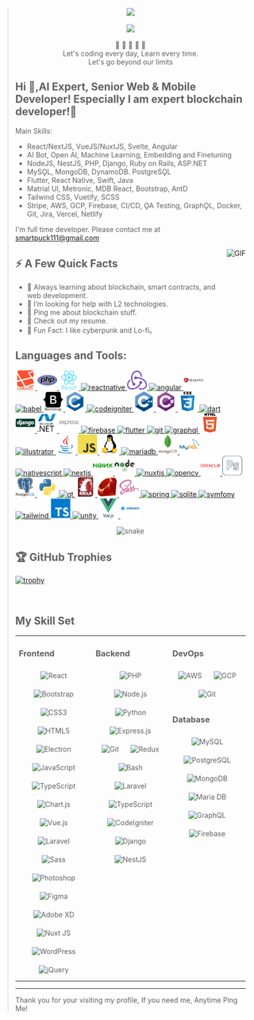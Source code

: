 

><p align="center">
>  <a href="https://github.com/magichand-star"><img src="https://readme-typing-svg.herokuapp.com/?lines=AI%20Engineer!;Web%20and%20Mobile%20Expert;7%2B%20years%20of%20rich%20experience&font=Pacifico&center=true&width=650&height=120&color=009999&vCenter=true&size=45%22"></a>
></p>
><p align="center">
>  <img src="akudama-drive-anime_4.1.gif" />
></p>
><p align="center">
> 💎 💎 💎 💎 💎</br>
> Let's coding every day, Learn every time.<br>
> Let's go beyond our limits<br>
></p>
>
>## Hi 👋,AI Expert, Senior Web & Mobile Developer! Especially I am expert blockchain developer!👋
>
>Main Skills:
>- React/NextJS, VueJS/NuxtJS, Svelte, Angular
>- AI Bot, Open AI, Machine Learning, Embedding and Finetuning
>- NodeJS, NestJS, PHP, Django, Ruby on Rails, ASP.NET
>- MySǪL, MongoDB, DynamoDB. PostgreSǪL
>- Flutter, React Native, Swift, Java
>- Matrial UI, Metronic, MDB React, Bootstrap, AntD
>- Tailwind CSS, Vuetify, SCSS
>- Stripe, AWS, GCP, Firebase, CI/CD, ǪA Testing, GraphǪL, Docker, Git, Jira, Vercel, Netlify
>
>I'm full time developer. Please contact me at smartpuck111@gmail.com
>
><a href="https://app.daily.dev/kogutstt2"><img align="right" alt="GIF" src="https://encrypted-tbn0.gstatic.com/images?q=tbn:ANd9GcTSUTkOMMxAzpXYUG-r4lzXljg1lY41IfDoUA&usqp=CAU" height="320" style="max-width: 100%; visibility: visible; display: inline-block;" data-xblocker="passed" data-target="animated-image.originalImage"></a>
>
>## ⚡️ A Few Quick Facts
>
>- 🧐 Always learning about blockchain, smart contracts, and web development.
>- 🤔 I’m looking for help with L2 technologies.
>- 💬 Ping me about blockchain stuff.
>- 📙 Check out my resume.
>- 🎉 Fun Fact: I like cyberpunk and Lo-fi。
>
>
>## Languages and Tools:
><p align="left"> <a href="https://laravel.com/" target="_blank"> <img src="https://raw.githubusercontent.com/devicons/devicon/master/icons/laravel/laravel-plain-wordmark.svg" alt="laravel" width="40" height="40"/> </a> <a href="https://www.php.net" target="_blank" title="PHP"> <img src="https://raw.githubusercontent.com/devicons/devicon/master/icons/php/php-original.svg" alt="php" width="40" height="40"/> </a> <a href="https://reactjs.org/" target="_blank"> <img src="https://raw.githubusercontent.com/devicons/devicon/master/icons/react/react-original-wordmark.svg" alt="react" width="40" height="40"/> </a> <a href="https://reactnative.dev/" target="_blank"> <img src="https://reactnative.dev/img/header_logo.svg" alt="reactnative" width="40" height="40"/> </a> <a href="https://redux.js.org" target="_blank"> <img src="https://raw.githubusercontent.com/devicons/devicon/master/icons/redux/redux-original.svg" alt="redux" width="40" height="40"/> </a> <a href="https://angular.io" target="_blank"> <img src="https://angular.io/assets/images/logos/angular/angular.svg" alt="angular" width="40" height="40"/> </a> <a href="https://angular.io" target="_blank"> <img src="https://raw.githubusercontent.com/devicons/devicon/master/icons/angularjs/angularjs-original-wordmark.svg" alt="angularjs" width="40" height="40"/> </a> <a href="https://babeljs.io/" target="_blank"> <img src="https://www.vectorlogo.zone/logos/babeljs/babeljs-icon.svg" alt="babel" width="40" height="40"/> </a> <a href="https://getbootstrap.com" target="_blank"> <img src="https://raw.githubusercontent.com/devicons/devicon/master/icons/bootstrap/bootstrap-plain-wordmark.svg" alt="bootstrap" width="40" height="40"/> </a> <a href="https://www.cprogramming.com/" target="_blank"> <img src="https://raw.githubusercontent.com/devicons/devicon/master/icons/c/c-original.svg" alt="c" width="40" height="40"/> </a> <a href="https://codeigniter.com" target="_blank"> <img src="https://cdn.worldvectorlogo.com/logos/codeigniter.svg" alt="codeigniter" width="40" height="40"/> </a> <a href="https://www.w3schools.com/cpp/" target="_blank"> <img src="https://raw.githubusercontent.com/devicons/devicon/master/icons/cplusplus/cplusplus-original.svg" alt="cplusplus" width="40" height="40"/> </a> <a href="https://www.w3schools.com/cs/" target="_blank"> <img src="https://raw.githubusercontent.com/devicons/devicon/master/icons/csharp/csharp-original.svg" alt="csharp" width="40" height="40"/> </a> <a href="https://www.w3schools.com/css/" target="_blank"> <img src="https://raw.githubusercontent.com/devicons/devicon/master/icons/css3/css3-original-wordmark.svg" alt="css3" width="40" height="40"/> </a> <a href="https://dart.dev" target="_blank"> <img src="https://www.vectorlogo.zone/logos/dartlang/dartlang-icon.svg" alt="dart" width="40" height="40"/> </a> <a href="https://www.djangoproject.com/" target="_blank"> <img src="https://raw.githubusercontent.com/devicons/devicon/master/icons/django/django-original.svg" alt="django" width="40" height="40"/> </a> <a href="https://dotnet.microsoft.com/" target="_blank"> <img src="https://raw.githubusercontent.com/devicons/devicon/master/icons/dot-net/dot-net-original-wordmark.svg" alt="dotnet" width="40" height="40"/> </a> <a href="https://expressjs.com" target="_blank"> <img src="https://raw.githubusercontent.com/devicons/devicon/master/icons/express/express-original-wordmark.svg" alt="express" width="40" height="40"/> </a> <a href="https://firebase.google.com/" target="_blank"> <img src="https://www.vectorlogo.zone/logos/firebase/firebase-icon.svg" alt="firebase" width="40" height="40"/> </a> <a href="https://flutter.dev" target="_blank"> <img src="https://www.vectorlogo.zone/logos/flutterio/flutterio-icon.svg" alt="flutter" width="40" height="40"/> </a> <a href="https://git-scm.com/" target="_blank"> <img src="https://www.vectorlogo.zone/logos/git-scm/git-scm-icon.svg" alt="git" width="40" height="40"/> </a> <a href="https://graphql.org" target="_blank"> <img src="https://www.vectorlogo.zone/logos/graphql/graphql-icon.svg" alt="graphql" width="40" height="40"/> </a> <a href="https://www.w3.org/html/" target="_blank"> <img src="https://raw.githubusercontent.com/devicons/devicon/master/icons/html5/html5-original-wordmark.svg" alt="html5" width="40" height="40"/> </a> <a href="https://www.adobe.com/in/products/illustrator.html" target="_blank"> <img src="https://www.vectorlogo.zone/logos/adobe_illustrator/adobe_illustrator-icon.svg" alt="illustrator" width="40" height="40"/> </a> <a href="https://www.java.com" target="_blank"> <img src="https://raw.githubusercontent.com/devicons/devicon/master/icons/java/java-original.svg" alt="java" width="40" height="40"/> </a> <a href="https://developer.mozilla.org/en-US/docs/Web/JavaScript" target="_blank"> <img src="https://raw.githubusercontent.com/devicons/devicon/master/icons/javascript/javascript-original.svg" alt="javascript" width="40" height="40"/> </a> <a href="https://www.linux.org/" target="_blank"> <img src="https://raw.githubusercontent.com/devicons/devicon/master/icons/linux/linux-original.svg" alt="linux" width="40" height="40"/> </a> <a href="https://mariadb.org/" target="_blank"> <img src="https://www.vectorlogo.zone/logos/mariadb/mariadb-icon.svg" alt="mariadb" width="40" height="40"/> </a> <a href="https://www.mongodb.com/" target="_blank"> <img src="https://raw.githubusercontent.com/devicons/devicon/master/icons/mongodb/mongodb-original-wordmark.svg" alt="mongodb" width="40" height="40"/> </a> <a href="https://www.mysql.com/" target="_blank"> <img src="https://raw.githubusercontent.com/devicons/devicon/master/icons/mysql/mysql-original-wordmark.svg" alt="mysql" width="40" height="40"/> </a> <a href="https://nativescript.org/" target="_blank"> <img src="https://raw.githubusercontent.com/detain/svg-logos/780f25886640cef088af994181646db2f6b1a3f8/svg/nativescript.svg" alt="nativescript" width="40" height="40"/> </a> <a href="https://nextjs.org/" target="_blank"> <img src="https://cdn.worldvectorlogo.com/logos/nextjs-3.svg" alt="nextjs" width="40" height="40"/> </a> <a href="https://www.nginx.com" target="_blank"> <img src="https://raw.githubusercontent.com/devicons/devicon/master/icons/nginx/nginx-original.svg" alt="nginx" width="40" height="40"/> </a> <a href="https://nodejs.org" target="_blank"> <img src="https://raw.githubusercontent.com/devicons/devicon/master/icons/nodejs/nodejs-original-wordmark.svg" alt="nodejs" width="40" height="40"/> </a> <a href="https://nuxtjs.org/" target="_blank"> <img src="https://www.vectorlogo.zone/logos/nuxtjs/nuxtjs-icon.svg" alt="nuxtjs" width="40" height="40"/> </a> <a href="https://opencv.org/" target="_blank"> <img src="https://www.vectorlogo.zone/logos/opencv/opencv-icon.svg" alt="opencv" width="40" height="40"/> </a> <a href="https://www.oracle.com/" target="_blank"> <img src="https://raw.githubusercontent.com/devicons/devicon/master/icons/oracle/oracle-original.svg" alt="oracle" width="40" height="40"/> </a> <a href="https://www.photoshop.com/en" target="_blank"> <img src="https://raw.githubusercontent.com/devicons/devicon/master/icons/photoshop/photoshop-line.svg" alt="photoshop" width="40" height="40"/> </a> <a href="https://www.postgresql.org" target="_blank"> <img src="https://raw.githubusercontent.com/devicons/devicon/master/icons/postgresql/postgresql-original-wordmark.svg" alt="postgresql" width="40" height="40"/> </a> <a href="https://www.python.org" target="_blank"> <img src="https://raw.githubusercontent.com/devicons/devicon/master/icons/python/python-original.svg" alt="python" width="40" height="40"/> </a> <a href="https://www.qt.io/" target="_blank"> <img src="https://upload.wikimedia.org/wikipedia/commons/0/0b/Qt_logo_2016.svg" alt="qt" width="40" height="40"/> </a> <a href="https://rubyonrails.org" target="_blank"> <img src="https://raw.githubusercontent.com/devicons/devicon/master/icons/rails/rails-original-wordmark.svg" alt="rails" width="40" height="40"/> </a> <a href="https://www.ruby-lang.org/en/" target="_blank"> <img src="https://raw.githubusercontent.com/devicons/devicon/master/icons/ruby/ruby-original.svg" alt="ruby" width="40" height="40"/> </a> <a href="https://sass-lang.com" target="_blank"> <img src="https://raw.githubusercontent.com/devicons/devicon/master/icons/sass/sass-original.svg" alt="sass" width="40" height="40"/> </a> <a href="https://spring.io/" target="_blank"> <img src="https://www.vectorlogo.zone/logos/springio/springio-icon.svg" alt="spring" width="40" height="40"/> </a> <a href="https://www.sqlite.org/" target="_blank"> <img src="https://www.vectorlogo.zone/logos/sqlite/sqlite-icon.svg" alt="sqlite" width="40" height="40"/> </a> <a href="https://symfony.com" target="_blank"> <img src="https://symfony.com/logos/symfony_black_03.svg" alt="symfony" width="40" height="40"/> </a> <a href="https://tailwindcss.com/" target="_blank"> <img src="https://www.vectorlogo.zone/logos/tailwindcss/tailwindcss-icon.svg" alt="tailwind" width="40" height="40"/> </a> <a href="https://www.typescriptlang.org/" target="_blank"> <img src="https://raw.githubusercontent.com/devicons/devicon/master/icons/typescript/typescript-original.svg" alt="typescript" width="40" height="40"/> </a> <a href="https://unity.com/" target="_blank"> <img src="https://www.vectorlogo.zone/logos/unity3d/unity3d-icon.svg" alt="unity" width="40" height="40"/> </a> <a href="https://vuejs.org/" target="_blank"> <img src="https://raw.githubusercontent.com/devicons/devicon/master/icons/vuejs/vuejs-original-wordmark.svg" alt="vuejs" width="40" height="40"/> </a> <a href="https://webpack.js.org" target="_blank"> <img src="https://raw.githubusercontent.com/devicons/devicon/d00d0969292a6569d45b06d3f350f463a0107b0d/icons/webpack/webpack-original-wordmark.svg" alt="webpack" width="40" height="40"/> </a> </p>
><p align="center">
>  <img src="https://github.com/ritik307/ritik307/raw/output/github-contribution-grid-snake.svg" alt="snake"></center>
></p>
>
>## 🏆 GitHub Trophies
>[![trophy](https://github-profile-trophy.vercel.app/?username=anirudhjak06&column=8)](https://github-profile-trophy.vercel.app/?username=anirudhjak06&column=8)
>
> <br>
>
>
>## My Skill Set  
><table><tr><td valign="top" width="33%">
>
>
>
>### Frontend  
><div align="center">  
><img style="margin: 10px" src="https://profilinator.rishav.dev/skills-assets/react-original-wordmark.svg" alt="React" height="50" />  
><img style="margin: 10px" src="https://profilinator.rishav.dev/skills-assets/bootstrap-plain.svg" alt="Bootstrap" height="50" />  
><img style="margin: 10px" src="https://profilinator.rishav.dev/skills-assets/css3-original-wordmark.svg" alt="CSS3" height="50" />  
><img style="margin: 10px" src="https://profilinator.rishav.dev/skills-assets/html5-original-wordmark.svg" alt="HTML5" height="50" />  
><img style="margin: 10px" src="https://profilinator.rishav.dev/skills-assets/electron-original.svg" alt="Electron" height="50" />  
><img style="margin: 10px" src="https://profilinator.rishav.dev/skills-assets/javascript-original.svg" alt="JavaScript" height="50" />  
><img style="margin: 10px" src="https://profilinator.rishav.dev/skills-assets/typescript-original.svg" alt="TypeScript" height="50" />  
><img style="margin: 10px" src="https://profilinator.rishav.dev/skills-assets/logo-title.svg" alt="Chart.js" height="50" />  
><img style="margin: 10px" src="https://profilinator.rishav.dev/skills-assets/vuejs-original-wordmark.svg" alt="Vue.js" height="50" />  
><img style="margin: 10px" src="https://profilinator.rishav.dev/skills-assets/laravel-plain-wordmark.svg" alt="Laravel" height="50" />  
><img style="margin: 10px" src="https://profilinator.rishav.dev/skills-assets/sass-original.svg" alt="Sass" height="50" />  
><img style="margin: 10px" src="https://profilinator.rishav.dev/skills-assets/photoshop-plain.svg" alt="Photoshop" height="50" />  
><img style="margin: 10px" src="https://profilinator.rishav.dev/skills-assets/figma-icon.svg" alt="Figma" height="50" />  
><img style="margin: 10px" src="https://profilinator.rishav.dev/skills-assets/adobexd.png" alt="Adobe XD" height="50" />  
><img style="margin: 10px" src="https://profilinator.rishav.dev/skills-assets/nuxt.png" alt="Nuxt JS" height="50" />  
><img style="margin: 10px" src="https://profilinator.rishav.dev/skills-assets/wordpress.png" alt="WordPress" height="50" />  
><img style="margin: 10px" src="https://profilinator.rishav.dev/skills-assets/jquery.png" alt="jQuery" height="50" />  
></div>
>
></td><td valign="top" width="33%">
>
>
>
>### Backend  
><div align="center">   
><img style="margin: 10px" src="https://profilinator.rishav.dev/skills-assets/php-original.svg" alt="PHP" height="50" />  
><img style="margin: 10px" src="https://profilinator.rishav.dev/skills-assets/nodejs-original-wordmark.svg" alt="Node.js" height="50" />  
><img style="margin: 10px" src="https://profilinator.rishav.dev/skills-assets/python-original.svg" alt="Python" height="50" />  
><img style="margin: 10px" src="https://profilinator.rishav.dev/skills-assets/express-original-wordmark.svg" alt="Express.js" height="50" />  
><img style="margin: 10px" src="https://profilinator.rishav.dev/skills-assets/git-scm-icon.svg" alt="Git" height="50" />  
><img style="margin: 10px" src="https://profilinator.rishav.dev/skills-assets/redux-original.svg" alt="Redux" height="50" />  
><img style="margin: 10px" src="https://profilinator.rishav.dev/skills-assets/gnu_bash-icon.svg" alt="Bash" height="50" />  
><img style="margin: 10px" src="https://profilinator.rishav.dev/skills-assets/laravel-plain-wordmark.svg" alt="Laravel" height="50" />  
><img style="margin: 10px" src="https://profilinator.rishav.dev/skills-assets/typescript-original.svg" alt="TypeScript" height="50" />  
><img style="margin: 10px" src="https://profilinator.rishav.dev/skills-assets/codeigniter.svg" alt="CodeIgniter" height="50" />  
><img style="margin: 10px" src="https://profilinator.rishav.dev/skills-assets/django-original.svg" alt="Django" height="50" />  
><img style="margin: 10px" src="https://profilinator.rishav.dev/skills-assets/nestjs.svg" alt="NestJS" height="50" />
></div>
>
></td><td valign="top" width="33%">
>
>
>
>### DevOps  
><div align="center">  
><img style="margin: 10px" src="https://profilinator.rishav.dev/skills-assets/amazonwebservices-original-wordmark.svg" alt="AWS" height="50" />  
><img style="margin: 10px" src="https://profilinator.rishav.dev/skills-assets/google_cloud-icon.svg" alt="GCP" height="50" />  
><img style="margin: 10px" src="https://profilinator.rishav.dev/skills-assets/git-scm-icon.svg" alt="Git" height="50" />  
></div>  
>
>
>
>### Database  
><div align="center">  
><img style="margin: 10px" src="https://profilinator.rishav.dev/skills-assets/mysql-original-wordmark.svg" alt="MySQL" height="50" />  
><img style="margin: 10px" src="https://profilinator.rishav.dev/skills-assets/postgresql-original-wordmark.svg" alt="PostgreSQL" height="50" />  
><img style="margin: 10px" src="https://profilinator.rishav.dev/skills-assets/mongodb-original-wordmark.svg" alt="MongoDB" height="50" />  
><img style="margin: 10px" src="https://profilinator.rishav.dev/skills-assets/mariadb.png" alt="Maria DB" height="50" />  
><img style="margin: 10px" src="https://profilinator.rishav.dev/skills-assets/graphql.png" alt="GraphQL" height="50" />  
><img style="margin: 10px" src="https://profilinator.rishav.dev/skills-assets/firebase.png" alt="Firebase" height="50" />  
></div>
>
></td></tr></table>  
>
>
><hr>
>
>Thank you for your visiting my profile,
>If you need me, Anytime Ping Me!
